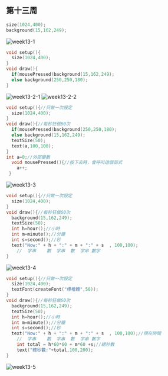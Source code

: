 ## 第十三周

```c
size(1024,400);
background(15,162,249);
```
![week13-1](https://user-images.githubusercontent.com/71545492/119076033-6fab0500-ba24-11eb-8efd-cfd8c273cc9e.png)


```c
void setup(){
  size(1024,400);
}
void draw(){
  if(mousePressed)background(15,162,249);
  else background(250,250,180);
}
```
![week13-2-1](https://user-images.githubusercontent.com/71545492/119075740-e72c6480-ba23-11eb-98b3-acd8a7bcee33.png)
![week13-2-2](https://user-images.githubusercontent.com/71545492/119075742-e85d9180-ba23-11eb-9de6-fc3683e4f74a.png)

```c
void setup(){//只做一次設定
  size(1024,400);
}
void draw(){//每秒狂做60次
  if(mousePressed)background(250,250,180);
  else background(15,162,249);
  textSize(50);
  text(a,100,100);
}
int a=0;//外部變數
  void mousePressed(){//按下去時，會呼叫這個函式
    a++;
 }
 ```
![week13-3](https://user-images.githubusercontent.com/71545492/119075829-09be7d80-ba24-11eb-8635-64aeea049cf1.png)


```c
void setup(){//只做一次設定
  size(1024,400);
}
void draw(){//每秒狂做60次
  background(15,162,249);
  textSize(50);
  int h=hour();//小時
  int m=minute();//分鐘
  int s=second();//秒
  text("Now:" + h + ":" + m + ":" + s  , 100,100);
    //  字串    數  字串  數  字串 數字
}
```
![week13-4](https://user-images.githubusercontent.com/71545492/119077642-3de76d80-ba27-11eb-8a97-d15c584abc3c.png)

```c
void setup(){//只做一次設定
  size(1024,400);
  textFont(createFont("標楷體",50));
}
void draw(){//每秒狂做60次
  background(15,162,249);
  textSize(50);
  int h=hour();//小時
  int m=minute();//分鐘
  int s=second();//秒
  text("Now:" + h + ":" + m + ":" + s  , 100,100);//現在時間
    //  字串    數  字串  數  字串 數字
    int total = h*60*60 + m*60 +s;//總秒數
    text("總秒數:"+total,100,200);
}
```
![week13-5](https://user-images.githubusercontent.com/71545492/119077523-fb259580-ba26-11eb-8745-9bc62b39c41a.png)

